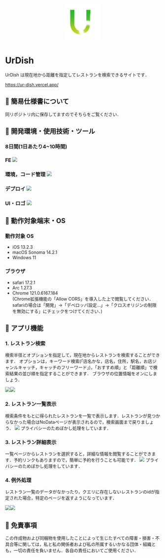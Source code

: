 <!-- This is a [Next.js](https://nextjs.org/) project bootstrapped with [`create-next-app`](https://github.com/vercel/next.js/tree/canary/packages/create-next-app).

## Getting Started

First, run the development server:

```bash
npm run dev
# or
yarn dev
# or
pnpm dev
# or
bun dev
```

Open [http://localhost:3000](http://localhost:3000) with your browser to see the result.

You can start editing the page by modifying `app/page.tsx`. The page auto-updates as you edit the file.

This project uses [`next/font`](https://nextjs.org/docs/basic-features/font-optimization) to automatically optimize and load Inter, a custom Google Font.

## Learn More

To learn more about Next.js, take a look at the following resources:

- [Next.js Documentation](https://nextjs.org/docs) - learn about Next.js features and API.
- [Learn Next.js](https://nextjs.org/learn) - an interactive Next.js tutorial.

You can check out [the Next.js GitHub repository](https://github.com/vercel/next.js/) - your feedback and contributions are welcome!

## Deploy on Vercel

The easiest way to deploy your Next.js app is to use the [Vercel Platform](https://vercel.com/new?utm_medium=default-template&filter=next.js&utm_source=create-next-app&utm_campaign=create-next-app-readme) from the creators of Next.js.

Check out our [Next.js deployment documentation](https://nextjs.org/docs/deployment) for more details.

# UrDish -->

<p align="center">
<img width="120" src="public/UrDish.png">
</p>

# UrDish

UrDish は現在地から距離を指定してレストランを検索できるサイトです．

https://ur-dish.vercel.app/  

## 🥗 簡易仕様書について

同リポジトリ内に保存してますのでそちらをご覧ください．

## 🥗 開発環境・使用技術・ツール

<H3>8日間(1日あたり4~10時間)</H3>

<H3>FE
<a href="https://skillicons.dev">
   <img src="https://skillicons.dev/icons?i=typescript,nextjs,tailwind"/>
</a>
<h3>環境，コード管理
<a href="https://skillicons.dev">
   <img src="https://skillicons.dev/icons?i=docker,github,git,vscode"/>
</a>
<h3>デプロイ
<a href="https://skillicons.dev">
   <img src="https://skillicons.dev/icons?i=vercel"/>
</a>
<h3>UI・ロゴ
<a href="https://skillicons.dev">
   <img src="https://skillicons.dev/icons?i=blender,figma,photoshop"/>
</a>

## 🥗 動作対象端末・OS

### 動作対象 OS

- iOS 13.2.3
- macOS Sonoma 14.2.1
- Windows 11

### ブラウザ

- safari 17.2.1
- Arc 1.27.3
- Chrome 121.0.6167.184  
(Chrome拡張機能の「Allow CORS」を導入した上で閲覧してください．safariの場合は「開発」->「デベロッパ設定...」->「クロスオリジンの制限を無効にする」にチェックをつけてください．)

## 🥗 アプリ機能

### 1. レストラン検索

検索半径とオプションを指定して，現在地からレストランを検索することができます． 
オプションは，キーワード検索(「店名かな，店名，住所，駅名，お店ジャンルキャッチ，キャッチのフリーワード」)，「おすすめ順」と「距離順」で検索結果の並び順を指定することができます．
ブラウザの位置情報をオンにしましょう．

<img style="width:500px" src="https://github.com/273Do/UrDish/assets/114457271/c9153793-67cc-4498-b7e4-09e534b20851"><img style="width:500px" src="https://github.com/273Do/UrDish/assets/114457271/3023102e-5eff-48ae-a05d-26f9d0882311">

### 2. レストラン一覧表示

検索条件をもとに得られたレストランを一覧で表示します．レストランが見つからなかった場合はNoDataページが表示されるので，検索画面まで戻りましょう．
<img src="https://github.com/273Do/UrDish/assets/114457271/b94adc6a-f3f7-43dc-98ea-61ece892c3d7">
プライバシーのためぼかし処理をしています．

### 3. レストラン詳細表示

一覧ページからレストランを選択すると，詳細な情報を閲覧することができます．予約リンクもありますので，簡単に予約を行うことも可能です．
<img src="https://github.com/273Do/UrDish/assets/114457271/748974c2-56f8-45c0-a0b8-8ea6bf1fc71c">
プライバシーのためぼかし処理をしています．

### 4. 例外処理

レストラン一覧のデータがなかったり，クエリに存在しないレストランのidが指定された場合，特定のページを返すようになっています．

<img style="width:500px" src="https://github.com/273Do/UrDish/assets/114457271/5005c1ac-1a8b-4ed2-8b23-44eeba3f9a65"><img style="width:500px" src="https://github.com/273Do/UrDish/assets/114457271/d1287e56-d0f5-4e87-8ca9-83c77401b829">

## 🥗 免責事項

この作成物および同梱物を使用したことによって生じたすべての障害・損害・不具合等に関しては，私と私の関係者および私の所属するいかなる団体・組織とも，一切の責任を負いません．各自の責任においてご使用ください．
